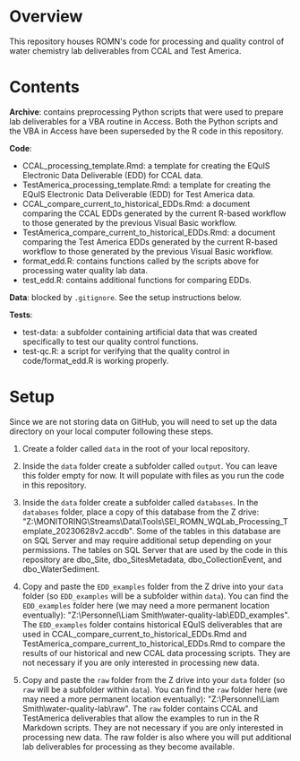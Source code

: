 # Overview

This repository houses ROMN's code for processing and quality control of water chemistry lab deliverables from CCAL and Test America.

# Contents

**Archive**: contains preprocessing Python scripts that were used to prepare lab deliverables for a VBA routine in Access. 
Both the Python scripts and the VBA in Access have been superseded by the R code in this repository.

**Code**:

- CCAL_processing_template.Rmd: a template for creating the EQuIS Electronic Data Deliverable (EDD) for CCAL data.
- TestAmerica_processing_template.Rmd: a template for creating the EQuIS Electronic Data Deliverable (EDD) for Test America data.
- CCAL_compare_current_to_historical_EDDs.Rmd: a document comparing the CCAL EDDs generated by the current R-based workflow to those generated by the previous Visual Basic workflow.
- TestAmerica_compare_current_to_historical_EDDs.Rmd: a document comparing the Test America EDDs generated by the current R-based workflow to those generated by the previous Visual Basic workflow.
- format_edd.R: contains functions called by the scripts above for processing water quality lab data.
- test_edd.R: contains additional functions for comparing EDDs.

**Data**: blocked by `.gitignore`. See the setup instructions below.

**Tests**:

- test-data: a subfolder containing artificial data that was created specifically to test our quality control functions.
- test-qc.R: a script for verifying that the quality control in code/format_edd.R is working properly.

# Setup

Since we are not storing data on GitHub, you will need to set up the data directory on your local computer following these steps.

1. Create a folder called `data` in the root of your local repository.

2. Inside the `data` folder create a subfolder called `output`. 
You can leave this folder empty for now.
It will populate with files as you run the code in this repository.

3. Inside the `data` folder create a subfolder called `databases`.
In the `databases` folder, place a copy of this database from the Z drive: "Z:\MONITORING\Streams\Data\Tools\SEI_ROMN_WQLab_Processing_Template_20230628v2.accdb".
Some of the tables in this database are on SQL Server and may require additional setup depending on your permissions.
The tables on SQL Server that are used by the code in this repository are dbo_Site, dbo_SitesMetadata, dbo_CollectionEvent, and dbo_WaterSediment.

4. Copy and paste the `EDD_examples` folder from the Z drive into your `data` folder (so `EDD_examples` will be a subfolder within `data`).
You can find the `EDD_examples` folder here (we may need a more permanent location eventually): "Z:\Personnel\Liam Smith\water-quality-lab\EDD_examples".
The `EDD_examples` folder contains historical EQuIS deliverables that are used in CCAL_compare_current_to_historical_EDDs.Rmd and TestAmerica_compare_current_to_historical_EDDs.Rmd to compare the results of our historical and new CCAL data processing scripts. 
They are not necessary if you are only interested in processing new data.

5. Copy and paste the `raw` folder from the Z drive into your `data` folder (so `raw` will be a subfolder within `data`).
You can find the `raw` folder here (we may need a more permanent location eventually): "Z:\Personnel\Liam Smith\water-quality-lab\raw".
The `raw` folder contains CCAL and TestAmerica deliverables that allow the examples to run in the R Markdown scripts.
They are not necessary if you are only interested in processing new data.
The raw folder is also where you will put additional lab deliverables for processing as they become available.
